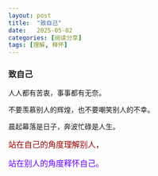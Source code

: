 ```yaml
---
layout: post
title:  "致自己"
date:   2025-05-02
categories: [阅读分享]
tags: [理解, 释怀]  
---
```


### 致自己

人人都有苦衷，事事都有无奈。

不要羡慕别人的辉煌，也不要嘲笑别人的不幸。

晨起幕落是日子，奔波忙碌是人生。

<span style="font-size: 16px"><font color="#990000">站在自己的角度理解别人，</font> </span>

<span style="font-size: 16px"><font color="#6600ff">站在别人的角度释怀自己。</font> </span>

